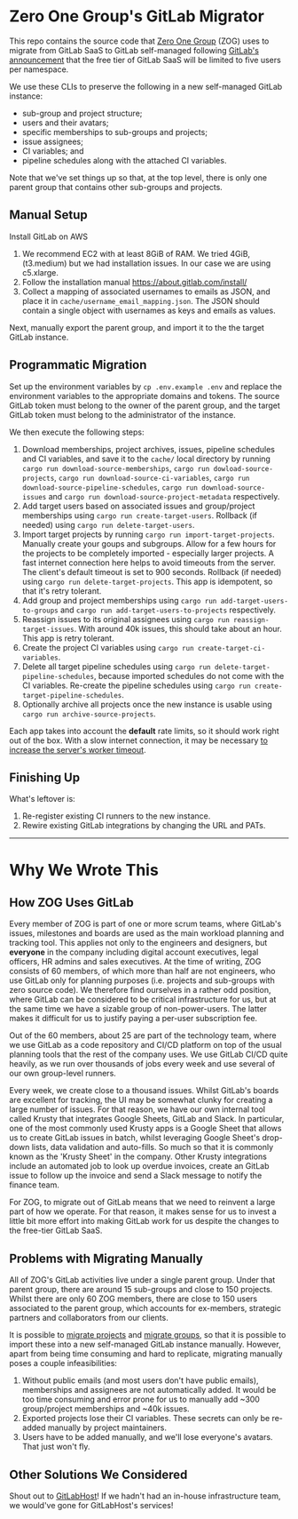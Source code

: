 # Zero One Group's GitLab Migrator

This repo contains the source code that [Zero One Group](https://zero-one-group.com/) (ZOG) uses to migrate from GitLab SaaS to GitLab self-managed following [GitLab's announcement](https://about.gitlab.com/blog/2022/03/24/efficient-free-tier/) that the free tier of GitLab SaaS will be limited to five users per namespace.

We use these CLIs to preserve the following in a new self-managed GitLab instance:

- sub-group and project structure;
- users and their avatars;
- specific memberships to sub-groups and projects;
- issue assignees;
- CI variables; and
- pipeline schedules along with the attached CI variables.

Note that we've set things up so that, at the top level, there is only one parent group that contains other sub-groups and projects.

## Manual Setup

Install GitLab on AWS

1. We recommend EC2 with at least 8GiB of RAM. We tried 4GiB, (t3.medium) but we had installation issues. In our case we are using c5.xlarge.
2. Follow the installation manual https://about.gitlab.com/install/
3. Collect a mapping of associated usernames to emails as JSON, and place it in `cache/username_email_mapping.json`. The JSON should contain a single object with usernames as keys and emails as values.

Next, manually export the parent group, and import it to the the target GitLab instance.

## Programmatic Migration

Set up the environment variables by `cp .env.example .env` and replace the environment variables to the appropriate domains and tokens. The source GitLab token must belong to the owner of the parent group, and the target GitLab token must belong to the administrator of the instance.

We then execute the following steps:

1. Download memberships, project archives, issues, pipeline schedules and CI variables, and save it to the `cache/` local directory by running `cargo run download-source-memberships`, `cargo run dowload-source-projects`, `cargo run download-source-ci-variables`, `cargo run download-source-pipeline-schedules`, `cargo run download-source-issues` and `cargo run download-source-project-metadata` respectively.
2. Add target users based on associated issues and group/project memberships using `cargo run create-target-users`. Rollback (if needed) using `cargo run delete-target-users`.
3. Import target projects by running `cargo run import-target-projects`. Manually create your goups and subgroups. Allow for a few hours for the projects to be completely imported - especially larger projects. A fast internet connection here helps to avoid timeouts from the server. The client's default timeout is set to 900 seconds. Rollback (if needed) using `cargo run delete-target-projects`. This app is idempotent, so that it's retry tolerant.
4. Add group and project memberships using `cargo run add-target-users-to-groups` and `cargo run add-target-users-to-projects` respectively.
5. Reassign issues to its original assignees using `cargo run reassign-target-issues`. With around 40k issues, this should take about an hour. This app is retry tolerant.
6. Create the project CI variables using `cargo run create-target-ci-variables`.
7. Delete all target pipeline schedules using `cargo run delete-target-pipeline-schedules`, because imported schedules do not come with the CI variables. Re-create the pipeline schedules using `cargo run create-target-pipeline-schedules`.
8. Optionally archive all projects once the new instance is usable using `cargo run archive-source-projects`.

Each app takes into account the **default** rate limits, so it should work right out of the box. With a slow internet connection, it may be necessary [to increase the server's worker timeout](https://docs.gitlab.com/ee/administration/operations/puma.html).

## Finishing Up

What's leftover is:

1. Re-register existing CI runners to the new instance.
2. Rewire existing GitLab integrations by changing the URL and PATs.

---

# Why We Wrote This

## How ZOG Uses GitLab

Every member of ZOG is part of one or more scrum teams, where GitLab's issues, milestones and boards are used as the main workload planning and tracking tool. This applies not only to the engineers and designers, but **everyone** in the company including digital account executives, legal officers, HR admins and sales executives. At the time of writing, ZOG consists of 60 members, of which more than half are not engineers, who use GitLab only for planning purposes (i.e. projects and sub-groups with zero source code). We therefore find ourselves in a rather odd position, where GitLab can be considered to be critical infrastructure for us, but at the same time we have a sizable group of non-power-users. The latter makes it difficult for us to justify paying a per-user subscription fee.

Out of the 60 members, about 25 are part of the technology team, where we use GitLab as a code repository and CI/CD platform on top of the usual planning tools that the rest of the company uses. We use GitLab CI/CD quite heavily, as we run over thousands of jobs every week and use several of our own group-level runners.

Every week, we create close to a thousand issues. Whilst GitLab's boards are excellent for tracking, the UI may be somewhat clunky for creating a large number of issues. For that reason, we have our own internal tool called Krusty that integrates Google Sheets, GitLab and Slack. In particular, one of the most commonly used Krusty apps is a Google Sheet that allows us to create GitLab issues in batch, whilst leveraging Google Sheet's drop-down lists, data validation and auto-fills. So much so that it is commonly known as the 'Krusty Sheet' in the company. Other Krusty integrations include an automated job to look up overdue invoices, create an GitLab issue to follow up the invoice and send a Slack message to notify the finance team.

For ZOG, to migrate out of GitLab means that we need to reinvent a large part of how we operate. For that reason, it makes sense for us to invest a little bit more effort into making GitLab work for us despite the changes to the free-tier GitLab SaaS.

## Problems with Migrating Manually

All of ZOG's GitLab activities live under a single parent group. Under that parent group, there are around 15 sub-groups and close to 150 projects. Whilst there are only 60 ZOG members, there are close to 150 users associated to the parent group, which accounts for ex-members, strategic partners and collaborators from our clients.

It is possible to [migrate projects](https://docs.gitlab.com/ee/user/project/settings/import_export.html) and [migrate groups](https://docs.gitlab.com/ee/user/group/import/), so that it is possible to import these into a new self-managed GitLab instance manually. However, apart from being time consuming and hard to replicate, migrating manually poses a couple infeasibilities:

1. Without public emails (and most users don't have public emails), memberships and assignees are not automatically added. It would be too time consuming and error prone for us to manually add ~300 group/project memberships and ~40k issues.
2. Exported projects lose their CI variables. These secrets can only be re-added manually by project maintainers.
3. Users have to be added manually, and we'll lose everyone's avatars. That just won't fly.

## Other Solutions We Considered

Shout out to [GitLabHost](https://gitlabhost.com/)! If we hadn't had an in-house infrastructure team, we would've gone for GitLabHost's services!
